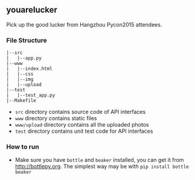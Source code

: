 ## youarelucker
Pick up the good lucker from Hangzhou Pycon2015 attendees.

### File Structure

```
|--src
|   |--app.py
|--www
|   |--index.html
|   |--css
|   |--img
|   |--upload
|--test
|   |--test_app.py
|--Makefile
```

* `src` directory contains source code of API interfaces
* `www` directory contains static files
* `www/upload` directory contains all the uploaded photos
* `test` directory contains unit test code for API interfaces

### How to run

* Make sure you have `bottle` and `beaker` installed, you can get it from http://bottlepy.org. The simplest way may be with `pip install bottle beaker`
